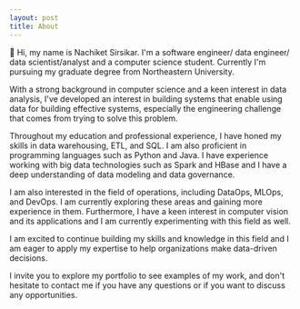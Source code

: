 ```yaml
---
layout: post
title: About
---
```


👋 Hi, my name is Nachiket Sirsikar. I'm a software engineer/ data engineer/ data scientist/analyst and a computer 
  science student. Currently I'm pursuing my graduate degree from Northeastern University.

  With a strong background in computer science and a keen interest in data analysis, I've developed an interest in
  building systems that enable using data for building effective systems, especially the engineering challenge that
  comes from trying to solve this problem.

  Throughout my education and professional experience, I have honed my skills in data warehousing,
  ETL, and SQL. I am also proficient in programming languages such as Python and Java.
  I have experience working with big data technologies such as Spark and HBase and I have a deep understanding 
  of data modeling and data governance.

  I am also interested in the field of operations, including DataOps, MLOps, and DevOps.
  I am currently exploring these areas and gaining more experience in them.
  Furthermore, I have a keen interest in computer vision and its applications 
  and I am currently experimenting with this field as well.

  I am excited to continue building my skills and knowledge in this field and I am eager to apply my expertise 
  to help organizations make data-driven decisions. 

  I invite you to explore my portfolio to see examples of my work, and don't hesitate to contact me 
  if you have any questions or if you want to discuss any opportunities.